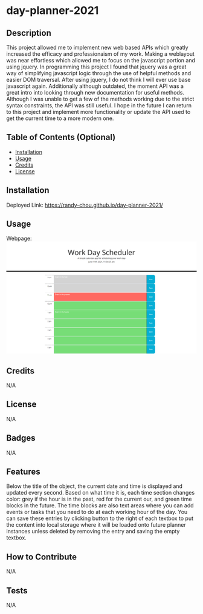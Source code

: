 # day-planner-2021
## Description
This project allowed me to implement new web based APIs which greatly increased the efficacy and professionaism of my work. Making a weblayout was near effortless which allowed me to focus on the javascript portion and using jquery. In programming this project I found that jquery was a great way of simplifying javascript logic through the use of helpful methods and easier DOM traversal. After using jquery, I do not think I will ever use base javascript again. Additionally although outdated, the moment API was a great intro into looking through new documentation for useful methods. Although I was unable to get a few of the methods working due to the strict syntax constraints, the API was still useful. I hope in the future I can return to this project and implement more functionality or update the API used to get the current time to a more modern one.
## Table of Contents (Optional)
- [Installation](#installation)
- [Usage](#usage)
- [Credits](#credits)
- [License](#license)
## Installation
Deployed Link: https://randy-chou.github.io/day-planner-2021/
## Usage
Webpage:
![alt text](assets/images/screencapture.png)
## Credits
N/A
## License
N/A
## Badges
N/A
## Features
Below the title of the object, the current date and time is displayed and updated every second. Based on what time it is, each time section changes color: grey if the hour is in the past, red for the current our, and green time blocks in the future. The time blocks are also text areas where you can add events or tasks that you need to do at each working hour of the day. You can save these entries by clicking button to the right of each textbox to put the content into local storage where it will be loaded onto future planner instances unless deleted by removing the entry and saving the empty textbox. 
## How to Contribute
N/A
## Tests
N/A